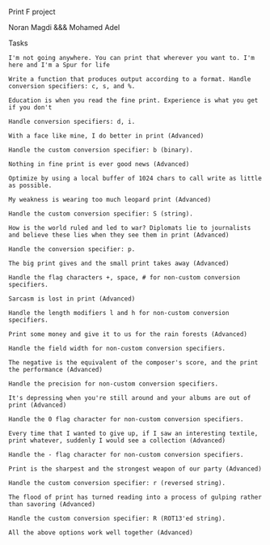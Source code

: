 
Print F project 

Noran Magdi &&& Mohamed Adel 

Tasks

    I'm not going anywhere. You can print that wherever you want to. I'm here and I'm a Spur for life

    Write a function that produces output according to a format. Handle conversion specifiers: c, s, and %.

    Education is when you read the fine print. Experience is what you get if you don't

    Handle conversion specifiers: d, i.

    With a face like mine, I do better in print (Advanced)

    Handle the custom conversion specifier: b (binary).

    Nothing in fine print is ever good news (Advanced)

    Optimize by using a local buffer of 1024 chars to call write as little as possible.

    My weakness is wearing too much leopard print (Advanced)

    Handle the custom conversion specifier: S (string).

    How is the world ruled and led to war? Diplomats lie to journalists and believe these lies when they see them in print (Advanced)

    Handle the conversion specifier: p.

    The big print gives and the small print takes away (Advanced)

    Handle the flag characters +, space, # for non-custom conversion specifiers.

    Sarcasm is lost in print (Advanced)

    Handle the length modifiers l and h for non-custom conversion specifiers.

    Print some money and give it to us for the rain forests (Advanced)

    Handle the field width for non-custom conversion specifiers.

    The negative is the equivalent of the composer's score, and the print the performance (Advanced)

    Handle the precision for non-custom conversion specifiers.

    It's depressing when you're still around and your albums are out of print (Advanced)

    Handle the 0 flag character for non-custom conversion specifiers.

    Every time that I wanted to give up, if I saw an interesting textile, print whatever, suddenly I would see a collection (Advanced)

    Handle the - flag character for non-custom conversion specifiers.

    Print is the sharpest and the strongest weapon of our party (Advanced)

    Handle the custom conversion specifier: r (reversed string).

    The flood of print has turned reading into a process of gulping rather than savoring (Advanced)

    Handle the custom conversion specifier: R (ROT13'ed string).

    All the above options work well together (Advanced)

